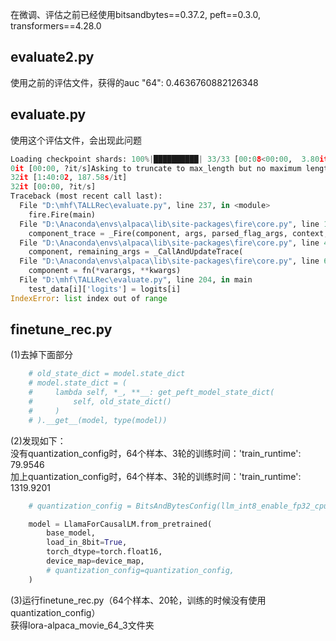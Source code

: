 在微调、评估之前已经使用bitsandbytes==0.37.2, peft==0.3.0, transformers==4.28.0
## evaluate2.py
使用之前的评估文件，获得的auc  "64": 0.4636760882126348  
## evaluate.py 
使用这个评估文件，会出现此问题
```python
Loading checkpoint shards: 100%|██████████| 33/33 [00:08<00:00,  3.80it/s]
0it [00:00, ?it/s]Asking to truncate to max_length but no maximum length is provided and the model has no predefined maximum length. Default to no truncation.
32it [1:40:02, 187.58s/it]
32it [00:00, ?it/s]
Traceback (most recent call last):
  File "D:\mhf\TALLRec\evaluate.py", line 237, in <module>
    fire.Fire(main)
  File "D:\Anaconda\envs\alpaca\lib\site-packages\fire\core.py", line 141, in Fire
    component_trace = _Fire(component, args, parsed_flag_args, context, name)
  File "D:\Anaconda\envs\alpaca\lib\site-packages\fire\core.py", line 475, in _Fire
    component, remaining_args = _CallAndUpdateTrace(
  File "D:\Anaconda\envs\alpaca\lib\site-packages\fire\core.py", line 691, in _CallAndUpdateTrace
    component = fn(*varargs, **kwargs)
  File "D:\mhf\TALLRec\evaluate.py", line 204, in main
    test_data[i]['logits'] = logits[i]
IndexError: list index out of range
```
## finetune_rec.py  
(1)去掉下面部分  
```python
    # old_state_dict = model.state_dict
    # model.state_dict = (
    #     lambda self, *_, **__: get_peft_model_state_dict(
    #         self, old_state_dict()
    #     )
    # ).__get__(model, type(model))
```
(2)发现如下：  
没有quantization_config时，64个样本、3轮的训练时间：'train_runtime': 79.9546  
加上quantization_config时，64个样本、3轮的训练时间：'train_runtime': 1319.9201  
```python
    # quantization_config = BitsAndBytesConfig(llm_int8_enable_fp32_cpu_offload=True)

    model = LlamaForCausalLM.from_pretrained(
        base_model,
        load_in_8bit=True,
        torch_dtype=torch.float16,
        device_map=device_map,
        # quantization_config=quantization_config,
    )
```
(3)运行finetune_rec.py（64个样本、20轮，训练的时候没有使用quantization_config）  
获得lora-alpaca_movie_64_3文件夹

